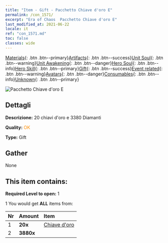 ```yaml
---
title: "Item - Gift - Pacchetto Chiave d'oro E"
permalink: /con_1571/
excerpt: "Era of Chaos  Pacchetto Chiave d'oro E"
last_modified_at: 2021-06-22
locale: it
ref: "con_1571.md"
toc: false
classes: wide
---
```

 [Materials](/ItemsIT/){: .btn .btn--primary}[Artifacts](/ItemsIT/Artifacts/){: .btn .btn--success}[Unit Soul](/ItemsIT/UnitSoul/){: .btn .btn--warning}[Unit Awakening](/ItemsIT/UnitAwakening/){: .btn .btn--danger}[Hero Soul](/ItemsIT/HeroSoul/){: .btn .btn--info}[Hero Skill](/ItemsIT/HeroSkill/){: .btn .btn--primary}[Gift](/ItemsIT/Gift/){: .btn .btn--success}[Event related](/ItemsIT/Events/){: .btn .btn--warning}[Avatars](/ItemsIT/Avatars/){: .btn .btn--danger}[Consumables](/ItemsIT/Consumables/){: .btn .btn--info}[Unknown](/ItemsIT/Unknown/){: .btn .btn--primary}

 ![Pacchetto Chiave d'oro E](/images/t/i_907187.png)

## Dettagli
 **Descrizione:** 20 chiavi d'oro e 3380 Diamanti

 **Quality:** <span style="color: #FF8C00">OK</span>

 **Type:** Gift

## Gather

  None

## This item contains:

 **Required Level to open:** 1

 1 You would get **ALL** items  from:

  | Nr | Amount |     Item    |
  |:---|:-------|:------------|
  | 1 |  **20x** | [Chiave d'oro](/ItemsIT/con_783/) |  | 
  | 2 |  **3880x** | <i class="fas fa-gem"/> |  | 
